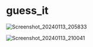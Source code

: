 # guess_it


![Screenshot_20240113_205833](https://github.com/mustafa1acar/guess/assets/98219167/759b6f01-863a-4dbc-a60a-4f71f835ffb2)

![Screenshot_20240113_210041](https://github.com/mustafa1acar/guess/assets/98219167/373091f7-b3de-4d67-9662-e2759a99e25c)
